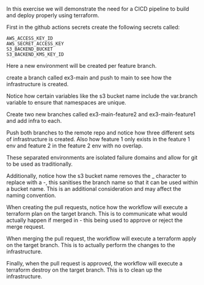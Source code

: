 In this exercise we will demonstrate the need for a CICD pipeline to build and deploy properly using terraform.

First in the github actions secrets create the following secrets called:

    AWS_ACCESS_KEY_ID
    AWS_SECRET_ACCESS_KEY
    S3_BACKEND_BUCKET
    S3_BACKEND_KMS_KEY_ID

Here a new environment will be created per feature branch.

create a branch called ex3-main and push to main to see how the infrastructure is created.

Notice how certain variables like the s3 bucket name include the var.branch variable to ensure that namespaces are unique.

Create two new branches called ex3-main-feature2 and ex3-main-feature1 and add infra to each.

Push both branches to the remote repo and notice how three different sets of infrastructure is created. Also how feature 1 only exists in the feature 1 env and feature 2 in the feature 2 env with no overlap.

These separated environments are isolated failure domains and allow for git to be used as traditionally.

Additionally, notice how the s3 bucket name removes the \_ character to replace with a -, this sanitises the branch name so that it can be used within a bucket name. This is an additional consideration and may affect the naming convention.

When creating the pull requests, notice how the workflow will execute a terraform plan on the target branch. This is to communicate what would actually happen if merged in - this being used to approve or reject the merge request.

When merging the pull request, the workflow will execute a terraform apply on the target branch. This is to actually perform the changes to the infrastructure.

Finally, when the pull request is approved, the workflow will execute a terraform destroy on the target branch. This is to clean up the infrastructure.
